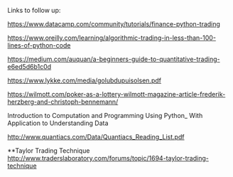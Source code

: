 Links to follow up:

https://www.datacamp.com/community/tutorials/finance-python-trading

https://www.oreilly.com/learning/algorithmic-trading-in-less-than-100-lines-of-python-code

https://medium.com/auquan/a-beginners-guide-to-quantitative-trading-e6ed5d6b1c0d

https://www.lykke.com/media/golubdupuisolsen.pdf

https://wilmott.com/poker-as-a-lottery-wilmott-magazine-article-frederik-herzberg-and-christoph-bennemann/

Introduction to Computation and Programming Using Python_ With Application to Understanding Data

http://www.quantiacs.com/Data/Quantiacs_Reading_List.pdf

**Taylor Trading Technique
http://www.traderslaboratory.com/forums/topic/1694-taylor-trading-technique
